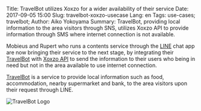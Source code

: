 Title: TravelBot utilizes Xoxzo for a wider availability of their service
Date: 2017-09-05 15:00
Slug: travelbot-xoxzo-usecase
Lang: en
Tags: use-cases; travelbot; 
Author: Aiko Yokoyama
Summary: TravelBot, providing local information to the area visitors through SNS, utilizes Xoxzo API to provide information through SMS where internet connection is not available.

Mobieus and Rupert who runs a contents service through the [LINE](https://line.me/en/)
chat app are now bringing their service to the next stage,
by integrating their [TravelBot](http://m-travelbot.weebly.com/)
with [Xoxzo API](http://docs.xoxzo.com/en/) to send the information
to their users who being in need but not in the area available to use
internet connection.

[TravelBot](http://m-travelbot.weebly.com/) is a service to provide local
information such as food, accommodation, nearby supermarket and bank, to the
area visitors upon their request through LINE.

![TravelBot Logo](/images/travelbot.png)
